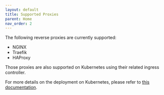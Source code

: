 ```yaml
---
layout: default
title: Supported Proxies
parent: Home
nav_order: 2
---
```


The following reverse proxies are currently supported:

- NGINX
- Traefik
- HAProxy

Those proxies are also supported on Kubernetes using their related ingress controller.

For more details on the deployment on Kubernetes, please refer
to [this documentation](../deployment/deployment-kubernetes.md).
